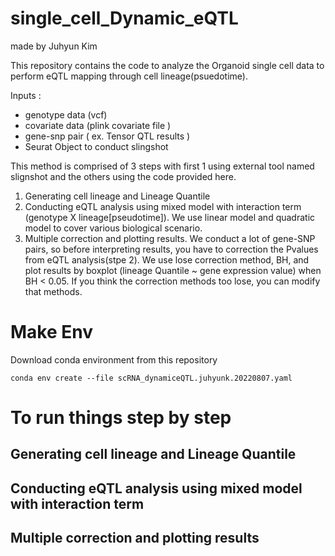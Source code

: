 # single_cell_Dynamic_eQTL
made by Juhyun Kim

This repository contains the code to analyze the Organoid single cell data to perform eQTL mapping through cell lineage(psuedotime). 

Inputs :
* genotype data (vcf)
* covariate data (plink covariate file )
* gene-snp pair ( ex. Tensor QTL results )
* Seurat Object to conduct slingshot

This method is comprised of 3 steps with first 1 using external tool named slignshot and the others using the code provided here.

1. Generating cell lineage and Lineage Quantile
2. Conducting eQTL analysis using mixed model with interaction term (genotype X lineage[pseudotime]). We use linear model and quadratic model to cover various biological scenario.
3. Multiple correction and plotting results. We conduct a lot of gene-SNP pairs, so before interpreting results, you have to correction the Pvalues from eQTL analysis(stpe 2). We use lose correction method, BH, and plot results by boxplot (lineage Quantile ~ gene expression value) when BH < 0.05. If you think the correction methods too lose, you can modify that methods. 

# Make Env
Download conda environment from this repository
```shell
conda env create --file scRNA_dynamiceQTL.juhyunk.20220807.yaml
```

# To run things step by step
## Generating cell lineage and Lineage Quantile

## Conducting eQTL analysis using mixed model with interaction term

## Multiple correction and plotting results




